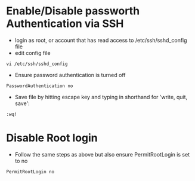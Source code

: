 # Enable/Disable passworth Authentication via SSH

* login as root, or account that has read access to /etc/ssh/sshd_config file
* edit config file

```
vi /etc/ssh/sshd_config
```

* Ensure password authentication is turned off

```
PasswordAuthentication no
```

* Save file by hitting escape key and typing in shorthand for 'write, quit, save':

```
:wq!
```

# Disable Root login

* Follow the same steps as above but also ensure PermitRootLogin is set to no

```
PermitRootLogin no
```
